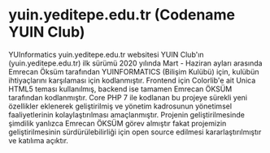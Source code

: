 # yuin.yeditepe.edu.tr (Codename YUIN Club)
YUInformatics yuin.yeditepe.edu.tr websitesi YUIN Club'ın (yuin.yeditepe.edu.tr) ilk sürümü 2020 yılında Mart - Haziran ayları arasında Emrecan Öksüm tarafından YUINFORMATICS (Bilişim Kulübü) için, kulübün ihtiyaçlarını karşılaması için kodlanmıştır. Frontend için Colorlib'e ait Unica HTML5 teması kullanılmış, backend ise tamamen Emrecan ÖKSÜM tarafından kodlanmıştır. Core PHP 7 ile kodlanan bu projeye sürekli yeni özellikler eklenerek geliştirilmiş ve yönetim kadrosunun yönetimsel faaliyetlerinin kolaylaştırılması amaçlanmıştır. Projenin geliştirilmesinde şimdilik yanlızca Emrecan ÖKSÜM görev almıştır fakat projemizin geliştirilmesinin sürdürülebilirliği için open source edilmesi kararlaştırılmıştır ve katılıma açıktır.
